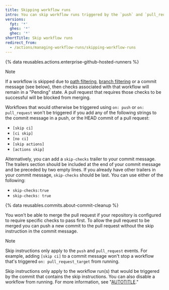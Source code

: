 ```yaml
---
title: Skipping workflow runs
intro: You can skip workflow runs triggered by the `push` and `pull_request` events by including a command in your commit message.
versions:
  fpt: '*'
  ghes: '*'
  ghec: '*'
shortTitle: Skip workflow runs
redirect_from:
  - /actions/managing-workflow-runs/skipping-workflow-runs
---
```

 
{% data reusables.actions.enterprise-github-hosted-runners %}

> [!NOTE]
> If a workflow is skipped due to [path filtering](/actions/using-workflows/workflow-syntax-for-github-actions#onpushpull_requestpull_request_targetpathspaths-ignore), [branch filtering](/actions/using-workflows/workflow-syntax-for-github-actions#onpull_requestpull_request_targetbranchesbranches-ignore) or a commit message (see below), then checks associated with that workflow will remain in a "Pending" state. A pull request that requires those checks to be successful will be blocked from merging.

Workflows that would otherwise be triggered using `on: push` or `on: pull_request` won't be triggered if you add any of the following strings to the commit message in a push, or the HEAD commit of a pull request:

* `[skip ci]`
* `[ci skip]`
* `[no ci]`
* `[skip actions]`
* `[actions skip]`

Alternatively, you can add a `skip-checks` trailer to your commit message. The trailers section should be included at the end of your commit message and be preceded by two empty lines. If you already have other trailers in your commit message, `skip-checks` should be last. You can use either of the following:
* `skip-checks:true`
* `skip-checks: true`

{% data reusables.commits.about-commit-cleanup %}

You won't be able to merge the pull request if your repository is configured to require specific checks to pass first. To allow the pull request to be merged you can push a new commit to the pull request without the skip instruction in the commit message.

> [!NOTE]
> Skip instructions only apply to the `push` and `pull_request` events. For example, adding `[skip ci]` to a commit message won't stop a workflow that's triggered `on: pull_request_target` from running.

Skip instructions only apply to the workflow run(s) that would be triggered by the commit that contains the skip instructions. You can also disable a workflow from running. For more information, see "[AUTOTITLE](/actions/managing-workflow-runs/disabling-and-enabling-a-workflow)."
